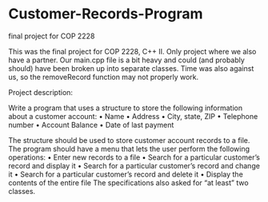 # Customer-Records-Program
final project for COP 2228

This was the final project for COP 2228, C++ II. Only project where we also have a partner. Our main.cpp file is a bit heavy and could (and probably should) have been broken up into separate classes. Time was also against us, so the removeRecord function may not properly work. 
  
Project description: 
  
  
  Write a program that uses a structure to store the following information about a customer account:
	•	Name
	•	Address
	•	City, state, ZIP
	•	Telephone number
	•	Account Balance
	•	Date of last payment

  
  
  The structure should be used to store customer account records to a file. The program should have a menu that lets the user perform the following operations:
	•	Enter new records to a file
	•	Search for a particular customer’s record and display it
	•	Search for a particular customer’s record and change it
	•	Search for a particular customer’s record and delete it
	•	Display the contents of the entire file
	The specifications also asked for “at least” two classes.
 

